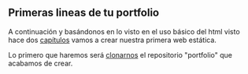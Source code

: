 ## Primeras lineas de tu portfolio

A continuación y basándonos en lo visto en el uso básico del html visto hace dos [capítulos](./basichtml.md)
vamos a crear nuestra primera web estática.

Lo primero que haremos será [clonarnos](./git.md) el repositorio "portfolio" que acabamos de crear.

